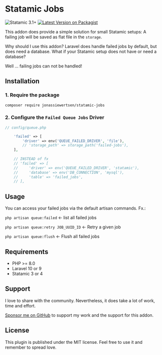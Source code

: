 <!-- statamic:hide -->
# Statamic Jobs
![Statamic 3.1+](https://img.shields.io/badge/Statamic-3.1+-FF269E?style=for-the-badge&link=https://statamic.com)
[![Latest Version on Packagist](https://img.shields.io/packagist/v/jonassiewertsen/statamic-jobs.svg?style=for-the-badge)](https://packagist.org/packages/jonassiewertsen/statamic-jobs)
<!-- /statamic:hide -->

This addon does provide a simple solution for small Statamic setups:
A failing job will be saved as flat file in the `storage`. 

Why should I use this addon?
Laravel does handle failed jobs by default, but does need a database. What if your Statamic setup does not have or need a database?

Well ... failing jobs can not be handled!

## Installation

### 1. Require the package
```bash
composer require jonassiewertsen/statamic-jobs
```

### 2. Configure the `Failed Queue Jobs` Driver
```php
// config/queue.php

    'failed' => [
        'driver' => env('QUEUE_FAILED_DRIVER', 'file'),
        // 'storage_path' => storage_path('failed-jobs'), 
    ],
    
    // INSTEAD of fx
    // 'failed' => [
    //     'driver' => env('QUEUE_FAILED_DRIVER', 'statamic'),
    //     'database' => env('DB_CONNECTION', 'mysql'),
    //     'table' => 'failed_jobs',
    // ],
```

## Usage
You can access your failed jobs via the default artisan commands. Fx.:

`php artisan queue:failed` <- list all failed jobs

`php artisan queue:retry JOB_UUID_ID` <- Retry a given job

`php artisan queue:flush` <- Flush all failed jobs

## Requirements
- PHP >= 8.0
- Laravel 10 or 9
- Statamic 3 or 4

## Support
I love to share with the community. Nevertheless, it does take a lot of work, time and effort. 

[Sponsor me on GitHub](https://github.com/sponsors/jonassiewertsen/) to support my work and the support for this addon.

## License 
This plugin is published under the MIT license. Feel free to use it and remember to spread love.

